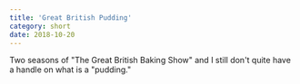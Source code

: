 ```yaml
---
title: 'Great British Pudding'
category: short
date: 2018-10-20
---
```


Two seasons of "The Great British Baking Show" and I still don't quite have a handle on what is a "pudding."